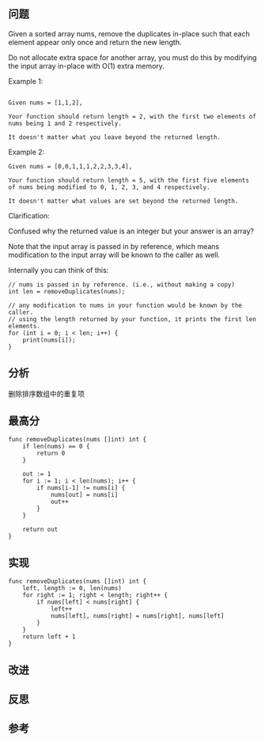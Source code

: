 ## 问题
Given a sorted array nums, remove the duplicates in-place such that each element appear only once and return the new length.

Do not allocate extra space for another array, you must do this by modifying the input array in-place with O(1) extra memory.

Example 1:

```

Given nums = [1,1,2],

Your function should return length = 2, with the first two elements of nums being 1 and 2 respectively.

It doesn't matter what you leave beyond the returned length.
```

Example 2:

```
Given nums = [0,0,1,1,1,2,2,3,3,4],

Your function should return length = 5, with the first five elements of nums being modified to 0, 1, 2, 3, and 4 respectively.

It doesn't matter what values are set beyond the returned length.
```

Clarification:

Confused why the returned value is an integer but your answer is an array?

Note that the input array is passed in by reference, which means modification to the input array will be known to the caller as well.

Internally you can think of this:

```
// nums is passed in by reference. (i.e., without making a copy)
int len = removeDuplicates(nums);

// any modification to nums in your function would be known by the caller.
// using the length returned by your function, it prints the first len elements.
for (int i = 0; i < len; i++) {
    print(nums[i]);
}
```
## 分析
删除排序数组中的重复项

## 最高分
```golang
func removeDuplicates(nums []int) int {
    if len(nums) == 0 {
        return 0
    }
    
    out := 1
    for i := 1; i < len(nums); i++ {
        if nums[i-1] != nums[i] {
            nums[out] = nums[i]
            out++
        }
    }

    return out
}
```

## 实现
```golang
func removeDuplicates(nums []int) int {
    left, length := 0, len(nums)
    for right := 1; right < length; right++ {
        if nums[left] < nums[right] {
            left++
            nums[left], nums[right] = nums[right], nums[left]
        }
    }
    return left + 1
}
```

## 改进

## 反思

## 参考

